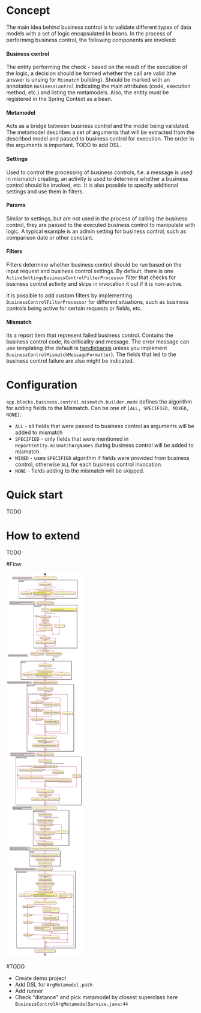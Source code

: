 # Concept
The main idea behind business control is to validate different types of data models with a set of logic encapsulated in beans.
In the process of performing business control, the following components are involved:

#### Business control
The entity performing the check - based on the result of the execution of the logic, a decision should be formed whether the call are valid (the answer is unsing for `Mismatch` building).
Should be marked with an annotation `BusinessControl` indicating the main attributes (code, execution method, etc.) and listing the metamodels. 
Also, the entity must be registered in the Spring Context as a bean.

#### Metamodel
Acts as a bridge between business control and the model being validated.
The metamodel describes a set of arguments that will be extracted from the described model and passed to business control for execution. 
The order in the arguments is important.
TODO to add DSL.

#### Settings
Used to control the processing of business controls, f.e. a message is used in mismatch creating, an activity is used to determine whether a business control should be invoked, etc.
It is also possible to specify additional settings and use them in filters.

#### Params
Similar to settings, but are not used in the process of calling the business control, they are passed to the executed business control to manipulate with logic.
A typical example is an admin setting for business control, such as comparison date or other constant.

#### Filters
Filters determine whether business control should be run based on the input request and business control settings.
By default, there is one `ActiveSettingsBusinessControlFilterProcessor` filter that checks for business control activity and skips in invocation it out if it is non-active.

It is possible to add custom filters by implementing `BusinessControlFilterProcessor` for different situations, such as business controls being active for certain requests or fields, etc.

#### Mismatch
Its a report item that represent failed business control. 
Contains the business control code, its criticality and message. 
The error message can use templating (the default is [handlebarsjs](https://handlebarsjs.com/) unless you implement `BusinessControlMismatchMessageFormatter`).
The fields that led to the business control failure are also might be indicated.

# Configuration
`app.blocks.business.control.mismatch.builder.mode` defines the algorithm for adding fields to the Mismatch.
Can be one of `[ALL, SPECIFIED, MIXED, NONE]`:
* `ALL` - all fields that were passed to business control as arguments will be added to mismatch  
* `SPECIFIED` - only fields that were mentioned in `ReportEntity.mismatchArgNames` during business control will be added to mismatch.  
* `MIXED` - uses `SPECIFIED` algorithm if fields were provided from business control, otherwise `ALL` for each business control invocation.
* `NONE` - fields adding to the mismatch will be skipped.

# Quick start
TODO

# How to extend
TODO

#Flow

![](business-control-flow.svg)

#TODO
* Create demo project
* Add DSL for `ArgMetamodel.path`
* Add runner
* Check "distance" and pick metamodel by closest superclass here `BusinessControlArgMetamodelService.java:44` 
